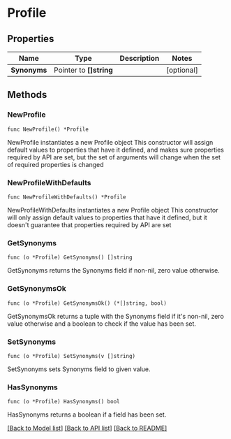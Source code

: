 # Profile

## Properties

Name | Type | Description | Notes
------------ | ------------- | ------------- | -------------
**Synonyms** | Pointer to **[]string** |  | [optional] 

## Methods

### NewProfile

`func NewProfile() *Profile`

NewProfile instantiates a new Profile object
This constructor will assign default values to properties that have it defined,
and makes sure properties required by API are set, but the set of arguments
will change when the set of required properties is changed

### NewProfileWithDefaults

`func NewProfileWithDefaults() *Profile`

NewProfileWithDefaults instantiates a new Profile object
This constructor will only assign default values to properties that have it defined,
but it doesn't guarantee that properties required by API are set

### GetSynonyms

`func (o *Profile) GetSynonyms() []string`

GetSynonyms returns the Synonyms field if non-nil, zero value otherwise.

### GetSynonymsOk

`func (o *Profile) GetSynonymsOk() (*[]string, bool)`

GetSynonymsOk returns a tuple with the Synonyms field if it's non-nil, zero value otherwise
and a boolean to check if the value has been set.

### SetSynonyms

`func (o *Profile) SetSynonyms(v []string)`

SetSynonyms sets Synonyms field to given value.

### HasSynonyms

`func (o *Profile) HasSynonyms() bool`

HasSynonyms returns a boolean if a field has been set.


[[Back to Model list]](../README.md#documentation-for-models) [[Back to API list]](../README.md#documentation-for-api-endpoints) [[Back to README]](../README.md)


